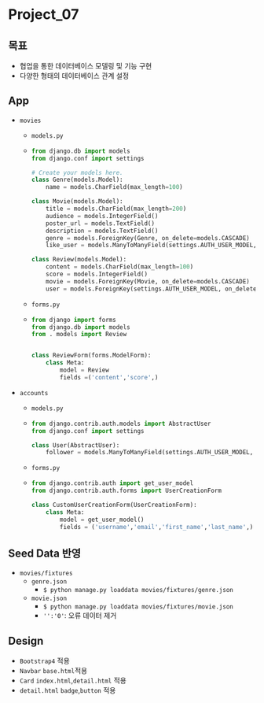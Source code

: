 # Project_07

## 목표 

- 협업을 통한 데이터베이스 모델링 및 기능 구현
- 다양한 형태의 데이터베이스 관계 설정

## App

- `movies`

  - `models.py`

  - ```python
    from django.db import models
    from django.conf import settings
    
    # Create your models here.
    class Genre(models.Model):
        name = models.CharField(max_length=100)
    
    class Movie(models.Model):
        title = models.CharField(max_length=200)
        audience = models.IntegerField()
        poster_url = models.TextField()
        description = models.TextField()
        genre = models.ForeignKey(Genre, on_delete=models.CASCADE)
        like_user = models.ManyToManyField(settings.AUTH_USER_MODEL, related_name='like_movies', blank=True)
    
    class Review(models.Model):
        content = models.CharField(max_length=100)
        score = models.IntegerField()
        movie = models.ForeignKey(Movie, on_delete=models.CASCADE)
        user = models.ForeignKey(settings.AUTH_USER_MODEL, on_delete=models.CASCADE)
    ```

  - `forms.py`

  - ```python
    from django import forms
    from django.db import models
    from . models import Review
    
    
    class ReviewForm(forms.ModelForm):
        class Meta:
            model = Review
            fields =('content','score',)
    ```

- `accounts`

  - `models.py`

  - ```python
    from django.contrib.auth.models import AbstractUser
    from django.conf import settings
    
    class User(AbstractUser):
        follower = models.ManyToManyField(settings.AUTH_USER_MODEL, related_name='followings')
    ```

  - `forms.py`

  - ```python
    from django.contrib.auth import get_user_model
    from django.contrib.auth.forms import UserCreationForm
    
    class CustomUserCreationForm(UserCreationForm):
        class Meta:
            model = get_user_model()
            fields = ('username','email','first_name','last_name',)
    ```



## Seed Data 반영

- `movies/fixtures`
  - `genre.json`
    - `$ python manage.py loaddata movies/fixtures/genre.json`
  - `movie.json`
    - `$ python manage.py loaddata movies/fixtures/movie.json`
    - `'':'0'`: 오류 데이터 제거

## Design

- `Bootstrap4` 적용
- `Navbar`  `base.html`적용
- `Card` `index.html`,`detail.html` 적용
- `detail.html` `badge`,`button` 적용